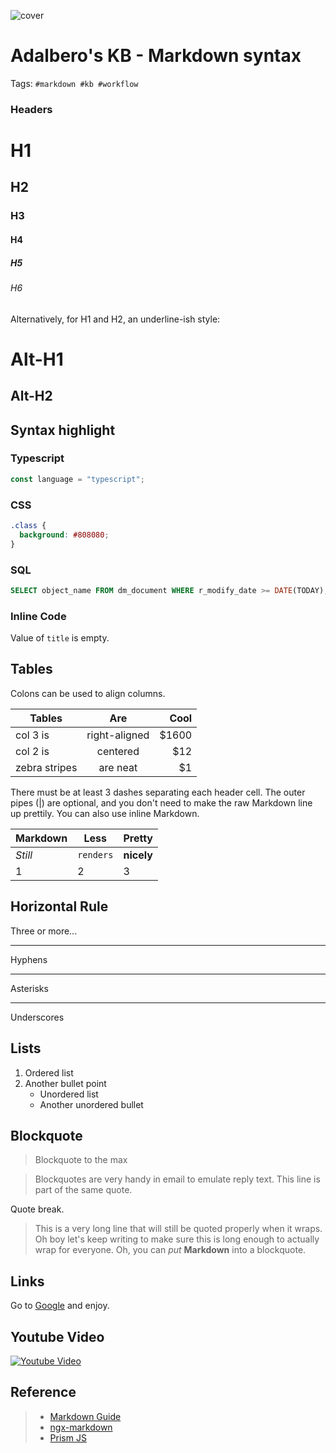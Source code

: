 ![cover](https://cloudspoint.xyz/wp-content/uploads/2020/02/CODE-1.jpg)

# Adalbero's KB - Markdown syntax

Tags: `#markdown #kb #workflow`

### Headers

# H1

## H2

### H3

#### H4

##### H5

###### H6

Alternatively, for H1 and H2, an underline-ish style:

# Alt-H1

## Alt-H2

## Syntax highlight

### Typescript

```typescript
const language = "typescript";
```

### CSS

```css
.class {
  background: #808080;
}
```

### SQL

```sql
SELECT object_name FROM dm_document WHERE r_modify_date >= DATE(TODAY);
```

### Inline Code

Value of `title` is empty.

## Tables

Colons can be used to align columns.

| Tables        |      Are      |  Cool |
| ------------- | :-----------: | ----: |
| col 3 is      | right-aligned | $1600 |
| col 2 is      |   centered    |   $12 |
| zebra stripes |   are neat    |    $1 |

There must be at least 3 dashes separating each header cell.
The outer pipes (|) are optional, and you don't need to make the
raw Markdown line up prettily. You can also use inline Markdown.

| Markdown | Less      | Pretty     |
| -------- | --------- | ---------- |
| _Still_  | `renders` | **nicely** |
| 1        | 2         | 3          |

## Horizontal Rule

Three or more...

---

Hyphens

---

Asterisks

---

Underscores

## Lists

1. Ordered list
2. Another bullet point
   - Unordered list
   - Another unordered bullet

## Blockquote

> Blockquote to the max

> Blockquotes are very handy in email to emulate reply text.
> This line is part of the same quote.

Quote break.

> This is a very long line that will still be quoted properly when it wraps. Oh boy let's keep writing to make sure this is long enough to actually wrap for everyone. Oh, you can _put_ **Markdown** into a blockquote.

## Links

Go to [Google](https://www.google.com) and enjoy.

## Youtube Video

[![Youtube Video](https://img.youtube.com/vi/HUBNt18RFbo/0.jpg)](https://www.youtube.com/watch?v=HUBNt18RFbo)

## Reference

> - [Markdown Guide](https://www.markdownguide.org/basic-syntax/)
> - [ngx-markdown](https://jfcere.github.io/ngx-markdown/get-started)
> - [Prism JS](https://prismjs.com/)
